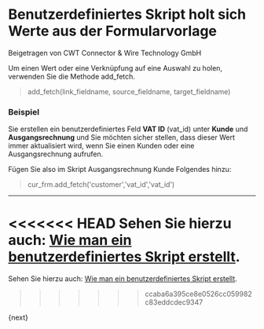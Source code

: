 # Benutzerdefiniertes Skript holt sich Werte aus der Formularvorlage
<span class="text-muted contributed-by">Beigetragen von CWT Connector & Wire Technology GmbH</span>

Um einen Wert oder eine Verknüpfung auf eine Auswahl zu holen, verwenden Sie die Methode add_fetch.

> add_fetch(link_fieldname, source_fieldname, target_fieldname)

### Beispiel

Sie erstellen ein benutzerdefiniertes Feld **VAT ID** (vat_id) unter **Kunde** und **Ausgangsrechnung** und Sie möchten sicher stellen, dass dieser Wert immer aktualisiert wird, wenn Sie einen Kunden oder eine Ausgangsrechnung aufrufen.

Fügen Sie also im Skript Ausgangsrechnung Kunde Folgendes hinzu:

> cur_frm.add_fetch('customer','vat_id','vat_id')

* * *

<<<<<<< HEAD
Sehen Sie hierzu auch: [Wie man ein benutzerdefiniertes Skript erstellt](/docs/user/manual/de/customize-erpnext/custom-scripts/).
=======
Sehen Sie hierzu auch: [Wie man ein benutzerdefiniertes Skript erstellt]({{docs_base_url}}/user/manual/de/customize-erpnext/custom-scripts/).
>>>>>>> ccaba6a395ce8e0526cc059982c83eddcdec9347

{next}
